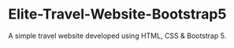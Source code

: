 # Elite-Travel-Website-Bootstrap5
A simple travel website developed using HTML, CSS &amp; Bootstrap 5.

